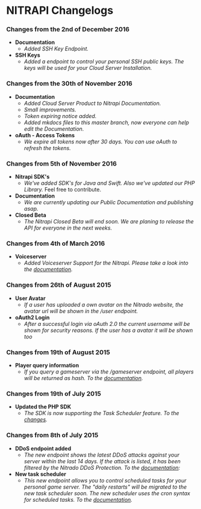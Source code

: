 # NITRAPI Changelogs

### Changes from the 2nd of December 2016

* **Documentation**
    * *Added SSH Key Endpoint.*
* **SSH Keys**
    * *Added a endpoint to control your personal SSH public keys. The keys will be used for your Cloud Server Installation.*

### Changes from the 30th of November 2016

* **Documentation**
    * *Added Cloud Server Product to Nitrapi Documentation.*
    * *Small improvements.*
    * *Token expiring notice added.*
    * *Added mkdocs files to this master branch, now everyone can help edit the Documentation.*
* **oAuth - Access Tokens**
    * *We expire all tokens now after 30 days. You can use oAuth to refresh the tokens.*

### Changes from 5th of November 2016

* **Nitrapi SDK's**
	* *We've added SDK's for Java and Swift. Also we've updated our PHP Library.* Feel free to contribute.
* **Documentation** 
	* *We are currently updating our Public Documentation and publishing asap.*
* **Closed Beta**
	* *The Nitrapi Closed Beta will end soon. We are planing to release the API for everyone in the next weeks.*

### Changes from 4th of March 2016

* **Voiceserver**
	* *Added Voiceserver Support for the Nitrapi. Please take a look into the [documentation](http://nitrado.github.io/Nitrapi/resources/voiceservers/global/).*

### Changes from 26th of August 2015

* **User Avatar**
	* *If a user has uploaded a own avatar on the Nitrado website, the avatar url will be shown in the /user endpoint.*
* **oAuth2 Login**
	* *After a successful login via oAuth 2.0 the current username will be shown for security reasons. If the user has a avatar it will be shown too*

### Changes from 19th of August 2015
* **Player query information**
	* *If you query a gameserver via the /gameserver endpoint, all players will be returned as hash. To the [documentation](http://nitrado.github.io/Nitrapi/resources/gameservers/global/#gameservers).*

### Changes from 19th of July 2015
* **Updated the PHP SDK**
	* *The SDK is now supporting the Task Scheduler feature. To the [changes](https://github.com/nitrado/Nitrapi-PHP/commit/e0775e9d10c40ca8267bf35fb764e17d81a75b4b).*

### Changes from 8th of July 2015
* **DDoS endpoint added**
	* *The new endpoint shows the latest DDoS attacks against your server within the last 14 days. If the attack is listed, it has been filtered by the Nitrado DDoS Protection. To the [documentation](http://nitrado.github.io/Nitrapi/resources/gameservers/ddos/):*
* **New task scheduler**
	* *This new endpoint allows you to control scheduled tasks for your personal game server. The "daily restarts" will be migrated to the new task scheduler soon. The new scheduler uses the cron syntax for scheduled tasks. To the [documentation](http://nitrado.github.io/Nitrapi/resources/gameservers/tasks/).*
